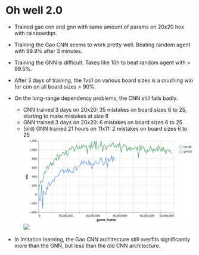 # Oh well 2.0
* Trained gao cnn and gnn with same amount of params on 20x20 hex with rainbowdqn.
* Training the Gao CNN seems to work pretty well. Beating random agent with 99.9% after 3 minutes.
* Training the GNN is difficult. Takes like 10h to beat random agent with > 99.5%.
* After 3 days of training, the 1vs1 on various board sizes is a crushing win for cnn on all board sizes > 90%.
* On the long-range dependency problems, the CNN still fails badly.
    + CNN trained 3 days on 20x20: 35 mistakes on board sizes 6 to 25, starting to make mistakes at size 8
    + GNN trained 3 days on 20x20: 6 mistakes on board sizes 6 to 25
    + (old) GNN trained 21 hours on 11x11: 2 mistakes on board sizes 6 to 25
![](/images/wandb_plots/elo_20.svg)
![](/images/wandb_plots/random_winrate.svg)

* In Imitation learning, the Gao CNN architecture still overfits significantly more than the GNN, but less than the old CNN architecture.
